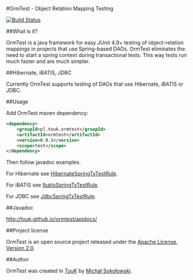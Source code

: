 #OrmTest - Object Relation Mapping Testing

[![Build Status](https://img.shields.io/travis/TouK/ormtest/master.svg?style=flat)](https://travis-ci.org/TouK/ormtest)

##What is it?

OrmTest is a java framework for easy JUnit 4.9+ testing of object-relation mappings in projects that use Spring-based DAOs. OrmTest eliminates the need to start a spring context during transactional tests. This way tests run much faster and are much simpler.

##Hibernate, iBATIS, JDBC 

Currently OrmTest supports testing of DAOs that use Hibernate, iBATIS or JDBC. 

##Usage

Add OrmTest maven dependency:

```xml
<dependency>
    <groupId>pl.touk.ormtest</groupId>
    <artifactId>ormtest</artifactId>
    <version>0.9.1</version>
    <scope>test</scope>
</dependency>
```

Then follow javadoc examples.

For Hibernate see [HibernateSpringTxTestRule](http://touk.github.io/ormtest/apidocs/pl/touk/ormtest/HibernateSpringTxTestRule.html).

For iBATIS see [IbatisSpringTxTestRule](http://touk.github.io/ormtest/apidocs/pl/touk/ormtest/IbatisSpringTxTestRule.html).

For JDBC see [JdbcSpringTxTestRule](http://touk.github.io/ormtest/apidocs/pl/touk/ormtest/JdbcSpringTxTestRule.html).

##Javadoc

http://touk.github.io/ormtest/apidocs/

##Project license

OrmTest is an open source project released under the [Apache License, Version 2.0](http://www.apache.org/licenses/LICENSE-2.0).

##Author

OrmTest was created in [TouK](http://touk.pl) by [Michał Sokołowski](mailto:msk@touk.pl).
